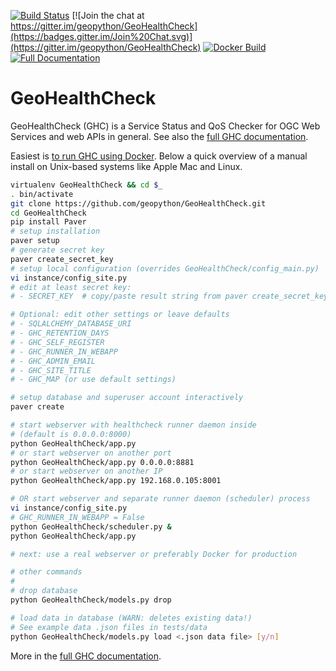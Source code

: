 [![Build Status](https://travis-ci.org/geopython/GeoHealthCheck.png)](https://travis-ci.org/geopython/GeoHealthCheck)
[![Join the chat at https://gitter.im/geopython/GeoHealthCheck](https://badges.gitter.im/Join%20Chat.svg)](https://gitter.im/geopython/GeoHealthCheck) 
[![Docker Build](https://img.shields.io/docker/automated/geopython/geohealthcheck.svg)](https://hub.docker.com/r/geopython/geohealthcheck)
[![Full Documentation](https://img.shields.io/badge/ReadTheDocs-online-green.svg)](http://docs.geohealthcheck.org)

GeoHealthCheck
==============

GeoHealthCheck (GHC) is a Service Status and QoS Checker for OGC Web Services and web APIs in general. 
See also the [full GHC documentation](http://docs.geohealthcheck.org/). 

Easiest is [to run GHC using Docker](https://github.com/geopython/GeoHealthCheck/blob/master/docker/README.md).
Below a quick overview of a manual install on Unix-based systems like Apple Mac and Linux.

```bash
virtualenv GeoHealthCheck && cd $_
. bin/activate
git clone https://github.com/geopython/GeoHealthCheck.git
cd GeoHealthCheck
pip install Paver
# setup installation
paver setup
# generate secret key
paver create_secret_key
# setup local configuration (overrides GeoHealthCheck/config_main.py)
vi instance/config_site.py
# edit at least secret key:
# - SECRET_KEY  # copy/paste result string from paver create_secret_key

# Optional: edit other settings or leave defaults
# - SQLALCHEMY_DATABASE_URI
# - GHC_RETENTION_DAYS
# - GHC_SELF_REGISTER
# - GHC_RUNNER_IN_WEBAPP
# - GHC_ADMIN_EMAIL
# - GHC_SITE_TITLE
# - GHC_MAP (or use default settings)

# setup database and superuser account interactively 
paver create

# start webserver with healthcheck runner daemon inside 
# (default is 0.0.0.0:8000)
python GeoHealthCheck/app.py  
# or start webserver on another port
python GeoHealthCheck/app.py 0.0.0.0:8881
# or start webserver on another IP
python GeoHealthCheck/app.py 192.168.0.105:8001

# OR start webserver and separate runner daemon (scheduler) process
vi instance/config_site.py
# GHC_RUNNER_IN_WEBAPP = False
python GeoHealthCheck/scheduler.py & 
python GeoHealthCheck/app.py  

# next: use a real webserver or preferably Docker for production

# other commands
#
# drop database
python GeoHealthCheck/models.py drop

# load data in database (WARN: deletes existing data!)
# See example data .json files in tests/data
python GeoHealthCheck/models.py load <.json data file> [y/n]

```

More in the [full GHC documentation](http://docs.geohealthcheck.org/).